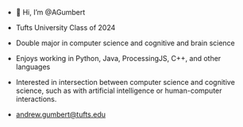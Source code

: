 - 👋 Hi, I’m @AGumbert
- Tufts University Class of 2024
- Double major in computer science and cognitive and brain science


- Enjoys working in Python, Java, ProcessingJS, C++, and other languages
- Interested in intersection between computer science and cognitive science, 
   such as with artificial intelligence or human-computer interactions. 
   
   
 - andrew.gumbert@tufts.edu
 
<!---
AGumbert/AGumbert is a ✨ special ✨ repository because its `README.md` (this file) appears on your GitHub profile.
You can click the Preview link to take a look at your changes.
--->

